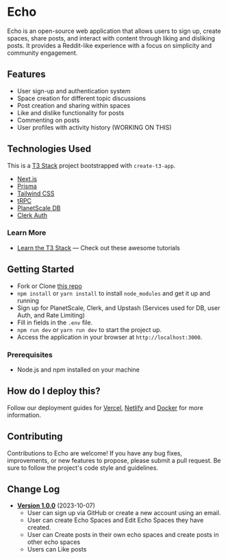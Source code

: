 # Echo

Echo is an open-source web application that allows users to sign up, create spaces, share posts, and interact with content through liking and disliking posts. It provides a Reddit-like experience with a focus on simplicity and community engagement.

## Features

- User sign-up and authentication system
- Space creation for different topic discussions
- Post creation and sharing within spaces
- Like and dislike functionality for posts
- Commenting on posts
- User profiles with activity history (WORKING ON THIS)

## Technologies Used
This is a [T3 Stack](https://create.t3.gg/) project bootstrapped with `create-t3-app`.

- [Next.js](https://nextjs.org)
- [Prisma](https://prisma.io)
- [Tailwind CSS](https://tailwindcss.com)
- [tRPC](https://trpc.io)
- [PlanetScale DB](https://app.planetscale.com/)
- [Clerk Auth](https://clerk.com)
### Learn More
- [Learn the T3 Stack](https://create.t3.gg/en/faq#what-learning-resources-are-currently-available) — Check out these awesome tutorials


## Getting Started
- Fork or Clone [this repo](https://github.com/brogrammer-codes/Echo)
- `npm install` or `yarn install` to install `node_modules` and get it up and running
- Sign up for PlanetScale, Clerk, and Upstash (Services used for DB, user Auth, and Rate Limiting)
- Fill in fields in the `.env` file. 
- `npm run dev` or `yarn run dev` to start the project up. 
- Access the application in your browser at `http://localhost:3000`.
### Prerequisites

- Node.js and npm installed on your machine


## How do I deploy this?

Follow our deployment guides for [Vercel](https://create.t3.gg/en/deployment/vercel), [Netlify](https://create.t3.gg/en/deployment/netlify) and [Docker](https://create.t3.gg/en/deployment/docker) for more information.

## Contributing

Contributions to Echo are welcome! If you have any bug fixes, improvements, or new features to propose, please submit a pull request. Be sure to follow the project's code style and guidelines.

## Change Log
- **[Version 1.0.0](https://github.com/brogrammer-codes/Echo/releases/tag/v1.0.0)** (2023-10-07)
     - User can sign up via GitHub or create a new account using an email. 
     - User can create Echo Spaces and Edit Echo Spaces they have created. 
     - User can Create posts in their own echo spaces and create posts in other echo spaces
     - Users can Like posts